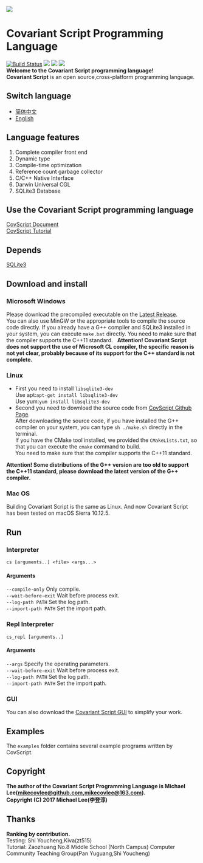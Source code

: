 ![](https://github.com/covscript/covscript/raw/master/icon/covariant_script_wide.png)
# Covariant Script Programming Language #
[![Build Status](https://travis-ci.org/covscript/covscript.svg?branch=master)](https://travis-ci.org/covscript/covscript) [![](https://img.shields.io/badge/GUI%20build-passing-blue.svg)](https://github.com/covscript/covscript-gui/releases/latest) [![](https://img.shields.io/badge/language-C%2B%2B-blue.svg)](http://www.cplusplus.com/) [![](https://img.shields.io/badge/license-AGPL--3.0-blue.svg)](https://github.com/covscript/covscript/blob/master/LICENSE)  
**Welcome to the Covariant Script programming language!**  
**Covariant Script** is an open source,cross-platform programming language.
## Switch language ##
- [简体中文](https://github.com/covscript/covscript/blob/master/README.zh_CN.md)
- [English](https://github.com/covscript/covscript/blob/master/README.md)

## Language features ##
1. Complete compiler front end
2. Dynamic type
3. Compile-time optimization
4. Reference count garbage collector
5. C/C++ Native Interface
6. Darwin Universal CGL
7. SQLite3 Database

## Use the Covariant Script programming language ##
[CovScript Document](https://github.com/covscript/covscript-docs)  
[CovScript Tutorial](https://github.com/covscript/covscript-tutorial)  
## Depends ##
[SQLite3](http://www.sqlite.org/)
## Download and install ##
### Microsoft Windows ###
Please download the precompiled executable on the [Latest Release](https://github.com/covscript/covscript/releases/latest).   
You can also use MinGW or the appropriate tools to compile the source code directly. If you already have a G++ compiler and SQLite3 installed in your system, you can execute `make.bat` directly. You need to make sure that the compiler supports the C++11 standard.  
**Attention! Covariant Script does not support the use of Microsoft CL compiler, the specific reason is not yet clear, probably because of its support for the C++ standard is not complete.**
### Linux ###
- First you need to install `libsqlite3-dev`  
Use apt:`apt-get install libsqlite3-dev`  
Use yum:`yum install libsqlite3-dev`  
- Second you need to download the source code from [CovScript Github Page](https://github.com/covscript/covscript).  
After downloading the source code, if you have installed the G++ compiler on your system, you can type `sh ./make.sh` directly in the terminal.  
If you have the CMake tool installed, we provided the `CMakeLists.txt`, so that you can execute the `cmake` command to build.  
You need to make sure that the compiler supports the C++11 standard.  

**Attention! Some distributions of the G++ version are too old to support the C++11 standard, please download the latest version of the G++ compiler.**
### Mac OS ###
Building Covariant Script is the same as Linux. And now Covariant Script has been tested on macOS Sierra 10.12.5.
## Run ##
### Interpreter ###
`cs [arguments..] <file> <args...>`  
#### Arguments ####
`--compile-only` Only compile.  
`--wait-before-exit` Wait before process exit.  
`--log-path PATH` Set the log path.  
`--import-path PATH` Set the import path.  
### Repl Interpreter ###
`cs_repl [arguments..]`  
#### Arguments ####
`--args` Specify the operating parameters.  
`--wait-before-exit` Wait before process exit.  
`--log-path PATH` Set the log path.  
`--import-path PATH` Set the import path.  
### GUI ###
You can also download the [Covariant Script GUI](https://github.com/covscript/covscript-gui/releases/latest) to simplify your work.
## Examples ##
The `examples` folder contains several example programs written by CovScript.
## Copyright ##
**The author of the Covariant Script Programming Language is Michael Lee(mikecovlee@github.com,mikecovlee@163.com).**  
**Copyright (C) 2017 Michael Lee(李登淳)**  
## Thanks ##
**Ranking by contribution.**  
Testing: Shi Youcheng,Kiva(zt515)  
Tutorial: Zaozhuang No.8 Middle School (North Campus) Computer Community Teaching Group(Pan Yuguang,Shi Youcheng)  
